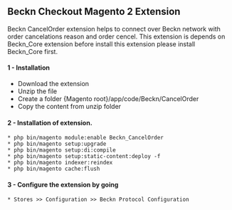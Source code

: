 ## Beckn Checkout Magento 2 Extension
Beckn CancelOrder extension helps to connect over Beckn network with order cancelations reason and order cencel.
This extension is depends on Beckn_Core extension before install this extension please install Beckn_Core first.

#### 1 - Installation
 * Download the extension
 * Unzip the file
 * Create a folder {Magento root}/app/code/Beckn/CancelOrder
 * Copy the content from unzip folder
 
 #### 2 - Installation of extension.
    * php bin/magento module:enable Beckn_CancelOrder
    * php bin/magento setup:upgrade
    * php bin/magento setup:di:compile
    * php bin/magento setup:static-content:deploy -f
    * php bin/magento indexer:reindex
    * php bin/magento cache:flush
    
 #### 3 - Configure the extension by going 
    * Stores >> Configuration >> Beckn Protocol Configuration 